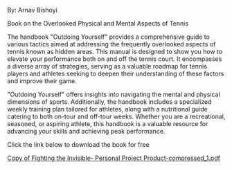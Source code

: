 By: Arnav Bishoyi

Book on the Overlooked Physical and Mental Aspects of Tennis

The handbook "Outdoing Yourself" provides a comprehensive guide to various tactics aimed at addressing the frequently overlooked aspects of tennis known as hidden areas. This manual is designed to show you how to elevate your performance both on and off the tennis court. It encompasses a diverse array of strategies, serving as a valuable roadmap for tennis players and athletes seeking to deepen their understanding of these factors and improve their game.

"Outdoing Yourself" offers insights into navigating the mental and physical dimensions of sports. Additionally, the handbook includes a specialized weekly training plan tailored for athletes, along with a nutritional guide catering to both on-tour and off-tour weeks. Whether you are a recreational, seasoned, or aspiring athlete, this handbook is a valuable resource for advancing your skills and achieving peak performance.




Click the link below to download the book for free

[Copy of Fighting the Invisible- Personal Project Product-compressed_1.pdf](https://github.com/Arnav102007/Mental-Physical-WellBeing-Tennis.com/files/15050661/Copy.of.Fighting.the.Invisible-.Personal.Project.Product-compressed_1.pdf)
